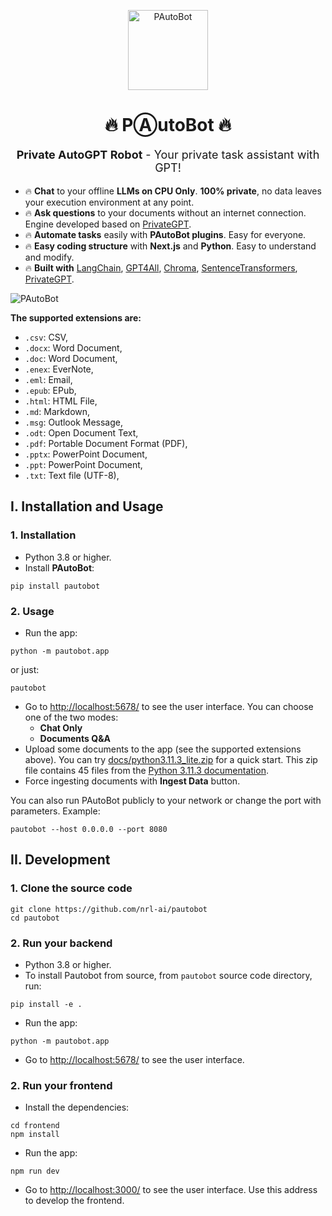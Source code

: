 <p align="center">
  <img alt="PAutoBot" style="width: 128px; max-width: 100%; height: auto;" src="./docs/pautobot.png"/>
  <h1 align="center">🔥 PⒶutoBot 🔥</h1>
  <p align="center" style="font-size:18px"><b>Private AutoGPT Robot</b> - Your private task assistant with GPT!</p>
</p>

- 🔥 **Chat** to your offline **LLMs on CPU Only**. **100% private**, no data leaves your execution environment at any point.
- 🔥 **Ask questions** to your documents without an internet connection. Engine developed based on [PrivateGPT](https://github.com/imartinez/privateGPT).
- 🔥 **Automate tasks** easily with **PAutoBot plugins**. Easy for everyone.
- 🔥 **Easy coding structure** with **Next.js** and **Python**. Easy to understand and modify.
- 🔥 **Built with** [LangChain](https://github.com/hwchase17/langchain), [GPT4All](https://github.com/nomic-ai/gpt4all), [Chroma](https://www.trychroma.com/), [SentenceTransformers](https://www.sbert.net/), [PrivateGPT](https://github.com/imartinez/privateGPT).

![PAutoBot](./docs/screenshot.png)

**The supported extensions are:**

- `.csv`: CSV,
- `.docx`: Word Document,
- `.doc`: Word Document,
- `.enex`: EverNote,
- `.eml`: Email,
- `.epub`: EPub,
- `.html`: HTML File,
- `.md`: Markdown,
- `.msg`: Outlook Message,
- `.odt`: Open Document Text,
- `.pdf`: Portable Document Format (PDF),
- `.pptx`: PowerPoint Document,
- `.ppt`: PowerPoint Document,
- `.txt`: Text file (UTF-8),

## I. Installation and Usage

### 1. Installation

- Python 3.8 or higher.
- Install **PAutoBot**:

```shell
pip install pautobot
```

### 2. Usage

- Run the app:

```shell
python -m pautobot.app
```

or just:

```shell
pautobot
```

- Go to <http://localhost:5678/> to see the user interface. You can choose one of the two modes:
  - **Chat Only**
  - **Documents Q&A**
- Upload some documents to the app (see the supported extensions above). You can try [docs/python3.11.3_lite.zip](docs/python3.11.3_lite.zip) for a quick start. This zip file contains 45 files from the [Python 3.11.3 documentation](https://docs.python.org/3/download.html).
- Force ingesting documents with **Ingest Data** button.

You can also run PAutoBot publicly to your network or change the port with parameters. Example:

```shell
pautobot --host 0.0.0.0 --port 8080
```

## II. Development

### 1. Clone the source code

```shell
git clone https://github.com/nrl-ai/pautobot
cd pautobot
```

### 2. Run your backend

- Python 3.8 or higher.
- To install Pautobot from source, from `pautobot` source code directory, run:

```shell
pip install -e .
```

- Run the app:

```shell
python -m pautobot.app
```

- Go to <http://localhost:5678/> to see the user interface.

### 2. Run your frontend

- Install the dependencies:

```shell
cd frontend
npm install
```

- Run the app:

```shell
npm run dev
```

- Go to <http://localhost:3000/> to see the user interface. Use this address to develop the frontend.
